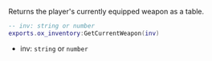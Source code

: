 Returns the player's currently equipped weapon as a table.

```lua
-- inv: string or number
exports.ox_inventory:GetCurrentWeapon(inv)
```
* inv: `string` or `number`

